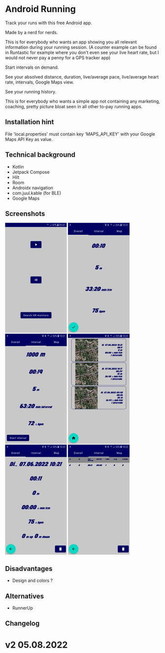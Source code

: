 # Android Running
Track your runs with this free Android app.

Made by a nerd for nerds.

This is for everybody who wants an app showing you all relevant information during your running session. (A counter example can be found in Runtastic for example where you don't even see your live heart rate, but I would not never pay a penny for a GPS tracker app)

Start intervals on demand.

See your absolved distance, duration, live/average pace, live/average heart rate, intervals, Google Maps view.

See your running history.

This is for everybody who wants a simple app not containing any marketing, coaching, pretty picture bloat seen in all other to-pay running apps.

## Installation hint
File 'local.properties' must contain key 'MAPS_API_KEY' with your Google Maps API Key as value.

## Technical background
- Kotlin
- Jetpack Compose
- Hilt
- Room
- Androidx navigation
- com.juul.kable (for BLE)
- Google Maps

## Screenshots
![Home menu](/screenshots/0HomeMenu.jpg?raw=true "Home menu")
![Live run](/screenshots/1LiveRun.jpg?raw=true "Live run")
![Live interval](/screenshots/1LiveInterval.jpg?raw=true "Live interval")
![History](/screenshots/2History.jpg?raw=true "History")
![History run](/screenshots/2HistoryRun.jpg?raw=true "History run")
![History intervals](/screenshots/2HistoryIntervals.jpg?raw=true "History intervals")

## Disadvantages
- Design and colors ?

## Alternatives
- RunnerUp

## Changelog

# v2 05.08.2022